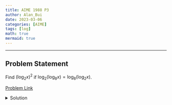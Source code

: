```yaml
---
title: AIME 1988 P3    
author: Alan_Bui    
date: 2023-03-06
categories: [AIME]
tags: [log]
math: true    
mermaid: true  
---
```


---
## Problem Statement

Find $(\log_2 x)^2$ if $\log_2 (\log_8 x) = \log_8 (\log_2 x)$.

[Problem Link](https://artofproblemsolving.com/wiki/index.php/1988_AIME_Problems/Problem_3)

<details>
<summary> Solution </summary>

$$\log_2 (\log_8 x) = \log_8 (\log_2 x)$$

$$\log_2 (\dfrac{\log_2(x)}{\log_2(8)}) = \dfrac{\log_2(\log_2(x))}{\log_2(8)}$$

$$\log_2 (\dfrac{\log_2(x)}{3}) = \dfrac{\log_2(\log_2(x))}{3}$$

$$\log_2 (\log_2(x)) - \log_2 (3) = \dfrac{\log_2(\log_2(x))}{3}$$

$$3\log_2 (\log_2(x)) - 3\log_2 (3) = \log_2(\log_2(x))$$

$$2\log_2 (\log_2(x)) = 3\log_2 (3)$$

$$\log_2 ((\log_2(x))^2) = \log_2 (3^3)$$

$$\therefore (\log_2 x)^2 = 27$$

</details>

